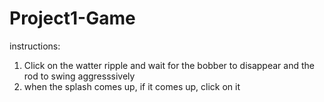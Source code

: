 # Project1-Game
instructions:
1. Click on the watter ripple and wait for the bobber to disappear and the rod to swing aggresssively
2. when the splash comes up, if it comes up, click on it
